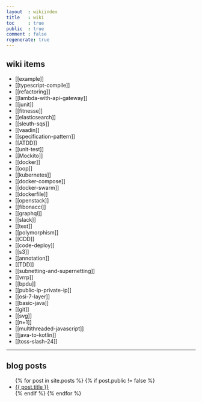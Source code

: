 ```yaml
---
layout  : wikiindex
title   : wiki
toc     : true
public  : true
comment : false
regenerate: true
---
```


## wiki items

* [[example]]
* [[typescript-compile]]
* [[refactoring]]
* [[lambda-with-api-gateway]]
* [[junit]]
* [[fitnesse]]
* [[elasticsearch]]
* [[sleuth-sqs]]
* [[vaadin]]
* [[specification-pattern]]
* [[ATDD]]
* [[unit-test]]
* [[Mockito]]
* [[docker]]
* [[oop]]
* [[kubernetes]]
* [[docker-compose]]
* [[docker-swarm]]
* [[dockerfile]]
* [[openstack]]
* [[fibonacci]]
* [[graphql]]
* [[slack]]
* [[test]]
* [[polymorphism]]
* [[CDD]]
* [[code-deploy]]
* [[s3]]
* [[annotation]]
* [[TDD]]
* [[subnetting-and-supernetting]]
* [[vrrp]]
* [[bpdu]]
* [[public-ip-private-ip]]
* [[osi-7-layer]]
* [[basic-java]]
* [[git]]
* [[svg]]
* [[n+1]]
* [[multithreaded-javascript]]
* [[java-to-kotlin]]
* [[toss-slash-24]]

---

## blog posts
<div>
    <ul>
{% for post in site.posts %}
    {% if post.public != false %}
        <li>
            <a class="post-link" href="{{ post.url | prepend: site.baseurl }}">
                {{ post.title }}
            </a>
        </li>
    {% endif %}
{% endfor %}
    </ul>
</div>

